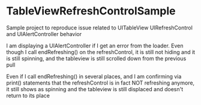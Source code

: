 # TableViewRefreshControlSample
Sample project to reproduce issue related to UITableView UIRefreshControl and UIAlertController behavior

I am displaying a UIAlertController if I get an error from the loader. Even though I call endRefreshing() on the refreshControl,  it is still not hiding and it is still spinning, and the tableview is still scrolled down from the previous pull

Even if I call endRefreshing() in several places, and I am confirming via print() statements that the refreshControl is in fact NOT refreshing anymore, it still shows as spinning and the tableview is still displaced and doesn't return to its place

